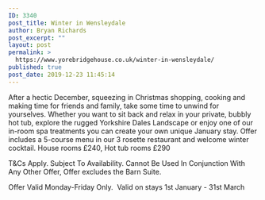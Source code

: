 ```yaml
---
ID: 3340
post_title: Winter in Wensleydale
author: Bryan Richards
post_excerpt: ""
layout: post
permalink: >
  https://www.yorebridgehouse.co.uk/winter-in-wensleydale/
published: true
post_date: 2019-12-23 11:45:14
---
```

After a hectic December, squeezing in Christmas shopping, cooking and making time for friends and family, take some time to unwind for yourselves. Whether you want to sit back and relax in your private, bubbly hot tub, explore the rugged Yorkshire Dales Landscape or enjoy one of our in-room spa treatments you can create your own unique January stay. Offer includes a 5-course menu in our 3 rosette restaurant and welcome winter cocktail. House rooms £240, Hot tub rooms £290

T&amp;Cs Apply. Subject To Availability. Cannot Be Used In Conjunction With Any Other Offer, Offer excludes the Barn Suite.

Offer Valid Monday-Friday Only.  Valid on stays 1st January - 31st March